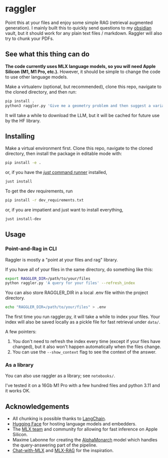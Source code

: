 # raggler

Point this at your files and enjoy some simple RAG (retrieval augmented generation). I mainly built this to quickly send questions to my [obsidian](https://obsidian.md/) vault, but it should work for any plain text files / markdown. Raggler will also try to chunk your PDFs.

## See what this thing can do

**The code currently uses MLX language models, so you will need Apple Silicon (M1, M1 Pro, etc.).** However, it should be simple to change the code to use other language models.

Make a virtualenv (optional, but recommended), clone this repo, navigate to the cloned directory, and then run:

```bash
pip install .
python3 raggler.py 'Give me a geometry problem and then suggest a variation of it.' --files "tests/fake_files/" --ctx --rfr
```

It will take a while to download the LLM, but it will be cached for future use by the HF library.

## Installing

Make a virtual environment first. Clone this repo, navigate to the cloned directory, then install the package in editable mode with:

```bash
pip install -e . 
```

or, if you have the [*just* command runner](https://github.com/casey/just) installed,

```bash
just install
```

To get the dev requirements, run

```bash
pip install -r dev_requirements.txt
```

or, if you are impatient and just want to install everything,

```bash
just install-dev
```

## Usage

### Point-and-Rag in CLI

Raggler is mostly a "point at your files and rag" library.

If you have all of your files in the same directory, do something like this:

```bash
export RAGGLER_DIR=/path/to/your/files
python raggler.py 'A query for your files' --refresh_index 
```

You can also store RAGGLER_DIR in a local .env file within the project directory.

```bash
echo "RAGGLER_DIR=/path/to/your/files" > .env
```

The first time you run raggler.py, it will take a while to index your files. Your index will also be saved locally as a pickle file for fast retrieval under `data/`.

A few pointers:

1. You don't need to refresh the index every time (except if your files have changed), but it also won't happen automatically when the files change.
2. You can use the `--show_context` flag to see the context of the answer.

### As a library

You can also use raggler as a library; see `notebooks/`.

I've tested it on a 16Gb M1 Pro with a few hundred files and python 3.11 and it works OK.

## Acknowledgements

- All chunking is possible thanks to [LangChain](https://www.langchain.com/).
- [Hugging Face](https://huggingface.co/) for hosting language models and embedders.
- The [MLX team](https://github.com/ml-explore/mlx) and community for allowing for fast inference on Apple Silicon.
- Maxime Labonne for creating the [AlphaMonarch](https://huggingface.co/mlabonne/AlphaMonarch-7B) model which handles the query-answering part of the pipeline.
- [Chat-with-MLX](https://github.com/qnguyen3/chat-with-mlx) and [MLX-RAG](https://github.com/vegaluisjose/mlx-rag) for the inspiration.
